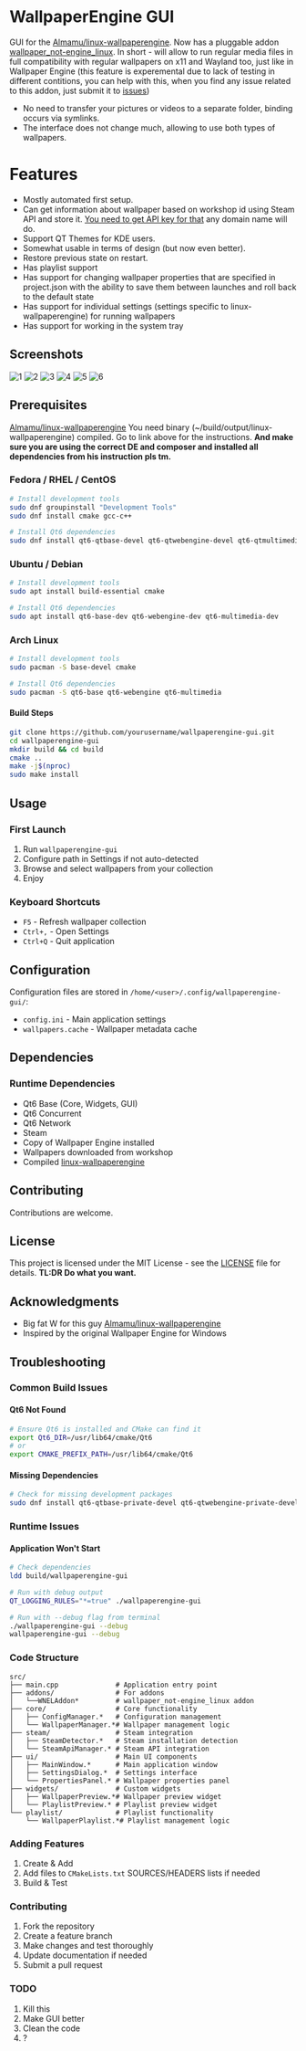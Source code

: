 # WallpaperEngine GUI

GUI for the [Almamu/linux-wallpaperengine](https://github.com/Almamu/linux-wallpaperengine).
Now has a pluggable addon [wallpaper_not-engine_linux](https://github.com/MikiDevLog/wallpaper_not-engine_linux).
In short - will allow to run regular media files in full compatibility with regular wallpapers on x11 and Wayland too, just like in Wallpaper Engine (this feature is experemental due to lack of testing in different contitions, you can help with this, when you find any issue related to this addon, just submit it to [issues](https://github.com/MikiDevLog/wallpaper_not-engine_linux/issues))
- No need to transfer your pictures or videos to a separate folder, binding occurs via symlinks.
- The interface does not change much, allowing to use both types of wallpapers.

# Features

- Mostly automated first setup.
- Can get information about wallpaper based on workshop id using Steam API and store it. [You need to get API key for that](https://steamcommunity.com/dev/apikey) any domain name will do.
- Support QT Themes for KDE users.
- Somewhat usable in terms of design (but now even better).
- Restore previous state on restart.
- Has playlist support
- Has support for changing wallpaper properties that are specified in project.json with the ability to save them between launches and roll back to the default state
- Has support for individual settings (settings specific to linux-wallpaperengine) for running wallpapers
- Has support for working in the system tray

## Screenshots

![1](screenshots/image.png)
![2](screenshots/image2.png)
![3](screenshots/image3.png)
![4](screenshots/image4.png)
![5](screenshots/image5.png)
![6](screenshots/image6.png)

## Prerequisites

[Almamu/linux-wallpaperengine](https://github.com/Almamu/linux-wallpaperengine)
You need binary (~/build/output/linux-wallpaperengine) compiled. Go to link above for the instructions. **And make sure you are using the correct DE and composer and installed all dependencies from his instruction pls tm.**

### Fedora / RHEL / CentOS
```bash
# Install development tools
sudo dnf groupinstall "Development Tools"
sudo dnf install cmake gcc-c++

# Install Qt6 dependencies
sudo dnf install qt6-qtbase-devel qt6-qtwebengine-devel qt6-qtmultimedia-devel
```

### Ubuntu / Debian
```bash
# Install development tools
sudo apt install build-essential cmake

# Install Qt6 dependencies
sudo apt install qt6-base-dev qt6-webengine-dev qt6-multimedia-dev
```

### Arch Linux
```bash
# Install development tools
sudo pacman -S base-devel cmake

# Install Qt6 dependencies
sudo pacman -S qt6-base qt6-webengine qt6-multimedia
```

#### Build Steps
```bash
git clone https://github.com/yourusername/wallpaperengine-gui.git
cd wallpaperengine-gui
mkdir build && cd build
cmake ..
make -j$(nproc)
sudo make install
```

## Usage

### First Launch
1. Run `wallpaperengine-gui`
2. Configure path in Settings if not auto-detected
3. Browse and select wallpapers from your collection
4. Enjoy

### Keyboard Shortcuts
- `F5` - Refresh wallpaper collection
- `Ctrl+,` - Open Settings
- `Ctrl+Q` - Quit application

## Configuration

Configuration files are stored in `/home/<user>/.config/wallpaperengine-gui/`:
- `config.ini` - Main application settings
- `wallpapers.cache` - Wallpaper metadata cache

## Dependencies

### Runtime Dependencies
- Qt6 Base (Core, Widgets, GUI)
- Qt6 Concurrent
- Qt6 Network
- Steam
- Copy of Wallpaper Engine installed
- Wallpapers downloaded from workshop
- Compiled [linux-wallpaperengine](https://github.com/Almamu/linux-wallpaperengine)

## Contributing

Contributions are welcome.

## License

This project is licensed under the MIT License - see the [LICENSE](LICENSE) file for details. 
**TL:DR Do what you want.**

## Acknowledgments

- Big fat W for this guy [Almamu/linux-wallpaperengine](https://github.com/Almamu/linux-wallpaperengine)
- Inspired by the original Wallpaper Engine for Windows

## Troubleshooting

### Common Build Issues

#### Qt6 Not Found
```bash
# Ensure Qt6 is installed and CMake can find it
export Qt6_DIR=/usr/lib64/cmake/Qt6
# or
export CMAKE_PREFIX_PATH=/usr/lib64/cmake/Qt6
```

#### Missing Dependencies
```bash
# Check for missing development packages
sudo dnf install qt6-qtbase-private-devel qt6-qtwebengine-private-devel
```

### Runtime Issues

#### Application Won't Start
```bash
# Check dependencies
ldd build/wallpaperengine-gui

# Run with debug output
QT_LOGGING_RULES="*=true" ./wallpaperengine-gui

# Run with --debug flag from terminal
./wallpaperengine-gui --debug
wallpaperengine-gui --debug
```

### Code Structure
```
src/
├── main.cpp              # Application entry point
├── addons/               # For addons
│   └──WNELAddon*         # wallpaper_not-engine_linux addon
├── core/                 # Core functionality
│   ├── ConfigManager.*   # Configuration management
│   └── WallpaperManager.*# Wallpaper management logic
├── steam/                # Steam integration
│   ├── SteamDetector.*   # Steam installation detection
│   └── SteamApiManager.* # Steam API integration
├── ui/                   # Main UI components
│   ├── MainWindow.*      # Main application window
│   ├── SettingsDialog.*  # Settings interface
│   └── PropertiesPanel.* # Wallpaper properties panel
├── widgets/              # Custom widgets
│   ├── WallpaperPreview.*# Wallpaper preview widget
│   └── PlaylistPreview.* # Playlist preview widget
└── playlist/             # Playlist functionality
    └── WallpaperPlaylist.*# Playlist management logic
```

### Adding Features
1. Create & Add
2. Add files to `CMakeLists.txt` SOURCES/HEADERS lists if needed
3. Build & Test

### Contributing
1. Fork the repository
2. Create a feature branch
3. Make changes and test thoroughly
4. Update documentation if needed
5. Submit a pull request

### TODO

1. Kill this
2. Make GUI better
3. Clean the code
4. ?
